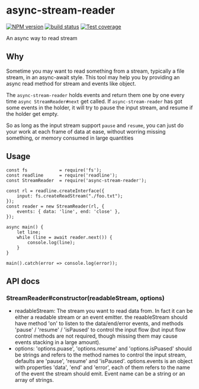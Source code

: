 # async-stream-reader

[![NPM version][npm-image]][npm-url]
[![build status][travis-image]][travis-url]
[![Test coverage][coveralls-image]][coveralls-url]

An async way to read stream

## Why

Sometime you may want to read something from a stream, typically a file stream, in an async-await style. This tool may help you by providing an async read method for stream and events like object.

The `async-stream-reader` holds events and return them one by one every time `async StreamReader#next` get called. If `async-stream-reader` has got some events in the holder, it will try to pause the input stream, and resume if the holder get empty.

So as long as the input stream support `pause` and `resume`, you can just do your work at each frame of data at ease, without worring missing something, or memory consumed in large quantities

## Usage

```
const fs            = require('fs');
const readline      = require('readline');
const StreamReader  = require('async-stream-reader');

const rl = readline.createInterface({
    input: fs.createReadStream("./foo.txt");
});
const reader = new StreamReader(rl, {
    events: { data: 'line', end: 'close' },
});

async main() {
    let line;
    while (line = await reader.next()) {
        console.log(line);
    }
}

main().catch(error => console.log(error));
```

## API docs

### StreamReader#constructor(readableStream, options)

* readableStream: The stream you want to read data from. In fact it can be either a readable stream or an event emitter. the reaableStream should have method 'on' to listen to the data/end/error events, and methods 'pause' / 'resume' / 'isPaused' to control the input flow (but input flow control methods are not required, though missing them may cause events stacking in a large amount). 
* options: 'options.puase', 'options.resume' and 'options.isPuased' should be strings and refers to the method names to control the input stream, defaults are 'pause', 'resume' and 'isPaused'. options.events is an object with properties 'data', 'end' and 'error', each of them refers to the name of the event the stream should emit. Event name can be a string or an array of strings.



[npm-image]: https://img.shields.io/npm/v/async-stream-reader.svg?style=flat-square
[npm-url]: https://npmjs.org/package/async-stream-reader
[travis-image]: https://img.shields.io/travis/larkjs/async-stream-reader/master.svg?style=flat-square
[travis-url]: https://travis-ci.org/larkjs/async-stream-reader
[coveralls-image]: https://img.shields.io/codecov/c/github/larkjs/async-stream-reader.svg?style=flat-square
[coveralls-url]: https://codecov.io/github/larkjs/async-stream-reader?branch=master
